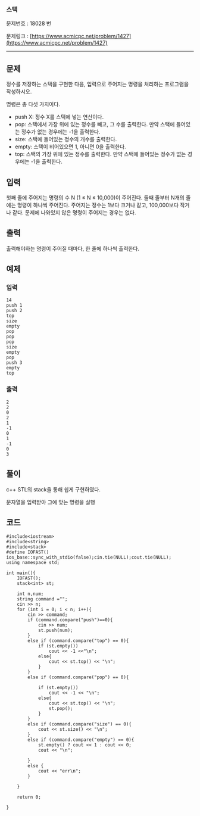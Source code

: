### 스택 ###

문제번호 : 18028 번

문제링크 : [https://www.acmicpc.net/problem/1427](https://www.acmicpc.net/problem/1427)

----------

## 문제 ##

정수를 저장하는 스택을 구현한 다음, 입력으로 주어지는 명령을 처리하는 프로그램을 작성하시오.

명령은 총 다섯 가지이다.

- push X: 정수 X를 스택에 넣는 연산이다.
- pop: 스택에서 가장 위에 있는 정수를 빼고, 그 수를 출력한다. 만약 스택에 들어있는 정수가 없는 경우에는 -1을 출력한다.
- size: 스택에 들어있는 정수의 개수를 출력한다.
- empty: 스택이 비어있으면 1, 아니면 0을 출력한다.
- top: 스택의 가장 위에 있는 정수를 출력한다. 만약 스택에 들어있는 정수가 없는 경우에는 -1을 출력한다.


## 입력 ##

첫째 줄에 주어지는 명령의 수 N (1 ≤ N ≤ 10,000)이 주어진다. 둘째 줄부터 N개의 줄에는 명령이 하나씩 주어진다. 주어지는 정수는 1보다 크거나 같고, 100,000보다 작거나 같다. 문제에 나와있지 않은 명령이 주어지는 경우는 없다.


## 출력 ##

출력해야하는 명령이 주어질 때마다, 한 줄에 하나씩 출력한다.


## 예제 ##
### 입력 ###

	14
	push 1
	push 2
	top
	size
	empty
	pop
	pop
	pop
	size
	empty
	pop
	push 3
	empty
	top

### 출력 ###

	2
	2
	0
	2
	1
	-1
	0
	1
	-1
	0
	3

## 풀이 ##
c++ STL의 stack을 통해 쉽게 구현하였다.

문자열을 입력받아 그에 맞는 명령을 실행





## 코드 ##


	#include<iostream>
	#include<string>
	#include<stack>
	#define IOFAST() ios_base::sync_with_stdio(false);cin.tie(NULL);cout.tie(NULL);
	using namespace std;
	
	int main(){
	    IOFAST();
		stack<int> st;
	
		int n,num;
		string command ="";
		cin >> n;
		for (int i = 0; i < n; i++){
			cin >> command;
			if (command.compare("push")==0){
				cin >> num;
				st.push(num);
			}
			else if (command.compare("top") == 0){
				if (st.empty())
					cout << -1 <<"\n";
				else{
					cout << st.top() << "\n";
				}
			}
			else if (command.compare("pop") == 0){
	
				if (st.empty())
					cout << -1 << "\n";
				else{
					cout << st.top() << "\n";
					st.pop();
				}
			}
			else if (command.compare("size") == 0){
				cout << st.size() << "\n";
			}
			else if (command.compare("empty") == 0){
				st.empty() ? cout << 1 : cout << 0;
				cout << "\n";
	
			}
			else {
				cout << "err\n";
			}
	
		}
	
		return 0;
		
	}
	


​	
​	

